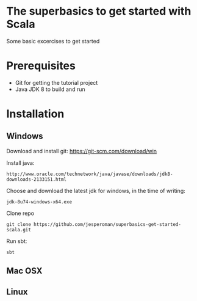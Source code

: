 # The superbasics to get started with Scala
Some basic excercises to get started

# Prerequisites
- Git for getting the tutorial project
- Java JDK 8 to build and run

# Installation

## Windows
Download and install git: https://git-scm.com/download/win

Install java: 
```
http://www.oracle.com/technetwork/java/javase/downloads/jdk8-downloads-2133151.html
```
Choose and download the latest jdk for windows, in the time of writing:
```
jdk-8u74-windows-x64.exe
```


Clone repo

```
git clone https://github.com/jesperoman/superbasics-get-started-scala.git
```

Run sbt:
```
sbt
```

## Mac OSX

## Linux



